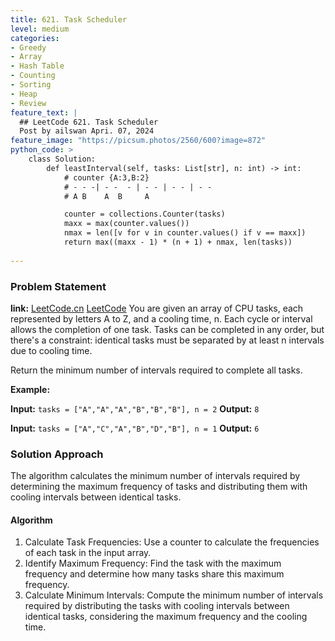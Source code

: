 ```yaml
---
title: 621. Task Scheduler
level: medium
categories:
- Greedy
- Array
- Hash Table
- Counting
- Sorting
- Heap
- Review
feature_text: |
  ## LeetCode 621. Task Scheduler
  Post by ailswan Apri. 07, 2024
feature_image: "https://picsum.photos/2560/600?image=872"
python_code: >
    class Solution:
        def leastInterval(self, tasks: List[str], n: int) -> int:
            # counter {A:3,B:2}
            # - - -| - -  - | - - | - - | - -
            # A B    A  B     A 

            counter = collections.Counter(tasks)
            maxx = max(counter.values())
            nmax = len([v for v in counter.values() if v == maxx])
            return max((maxx - 1) * (n + 1) + nmax, len(tasks))
    
---
```


### Problem Statement
**link:**
[LeetCode.cn](https://leetcode.cn/problems/task-scheduler//)
[LeetCode](https://leetcode.com/task-scheduler//)
You are given an array of CPU tasks, each represented by letters A to Z, and a cooling time, n. Each cycle or interval allows the completion of one task. Tasks can be completed in any order, but there's a constraint: identical tasks must be separated by at least n intervals due to cooling time.

​Return the minimum number of intervals required to complete all tasks.


**Example:**

**Input:** `tasks = ["A","A","A","B","B","B"], n = 2`
**Output:** `8`

**Input:** `tasks = ["A","C","A","B","D","B"], n = 1`
**Output:** `6`
 
 
### Solution Approach

The algorithm calculates the minimum number of intervals required by determining the maximum frequency of tasks and distributing them with cooling intervals between identical tasks.

#### Algorithm
1. Calculate Task Frequencies: Use a counter to calculate the frequencies of each task in the input array.
2. Identify Maximum Frequency: Find the task with the maximum frequency and determine how many tasks share this maximum frequency.
3. Calculate Minimum Intervals: Compute the minimum number of intervals required by distributing the tasks with cooling intervals between identical tasks, considering the maximum frequency and the cooling time.